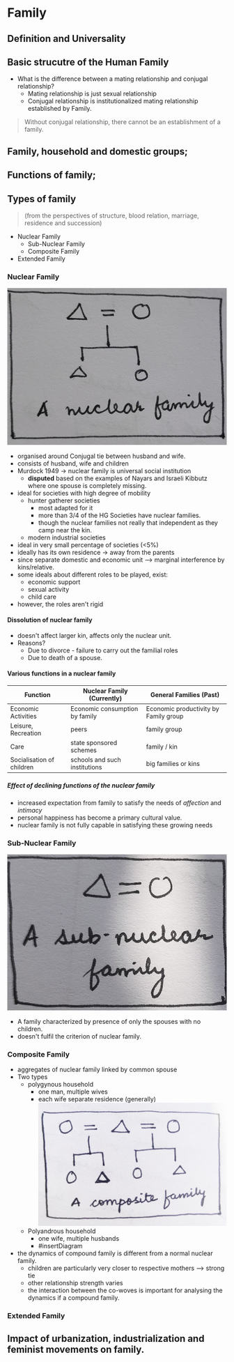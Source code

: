 # Family

## Definition and Universality
## Basic strucutre of the Human Family
- What is the difference between a mating relationship and conjugal relationship?
  - Mating relationship is just sexual relationship
  - Conjugal relationship is institutionalized mating relationship established by Family. 

> Without conjugal relationship, there cannot be an establishment of a family. 
## Family, household and domestic groups; 
## Functions of family; 
## Types of family 
> (from the perspectives of structure, blood relation, marriage, residence and succession)
- Nuclear Family
   - Sub-Nuclear Family
   - Composite Family
- Extended Family

### Nuclear Family
![Nuclear family diagram](Markor_2020-12-03T10-15-37.jpg)
- organised around Conjugal tie between husband and wife. 
- consists of husband, wife and children 
- Murdock 1949 -> nuclear family is universal social institution 
   - **disputed** based on the examples of Nayars and Israeli Kibbutz where one spouse is completely missing. 
- ideal for societies with high degree of mobility
   - hunter gatherer societies 
     - most adapted for it
     - more than 3/4 of the HG Societies have nuclear families. 
     - though the nuclear families not really that independent as they camp near the kin. 
   - modern industrial societies 
- ideal in very small percentage of societies (<5%)
- ideally has its own residence -> away from the parents
- since separate domestic and economic unit --> marginal interference by kins/relative. 
- some ideals about different roles to be played, exist:
   - economic support
   - sexual activity 
   - child care 
- however, the roles aren't rigid 


#### Dissolution of nuclear family
- doesn't affect larger kin, affects only the nuclear unit. 
- Reasons? 
   - Due to divorce - failure to carry out the familial roles 
  - Due to death of a spouse. 


#### Various functions in a nuclear family

Function  | Nuclear Family (Currently)  | General Families (Past) 
---|---|---
 Economic Activities |   Economic consumption by family |   Economic productivity  by Family group
Leisure, Recreation |  peers |   family group
Care | state sponsored schemes | family / kin
Socialisation of children | schools and such institutions | big families or kins

##### Effect of declining functions of the nuclear family
- increased expectation from family to satisfy the needs of _affection_ and _intimacy_ 
- personal happiness has become a primary cultural value.
- nuclear family is not fully capable in satisfying these growing needs

### Sub-Nuclear Family
![Sub-Nuclear Family Diagram](Markor_2020-12-03T10-43-33.jpg)

- A family characterized by presence of only the spouses with no children. 
- doesn't fulfil the criterion of nuclear family. 

### Composite Family 


- aggregates of nuclear family linked by common spouse
- Two types
   - polygynous household
      - one man, multiple wives
      - each wife separate residence (generally)
         ![Polygynous Composite Family Diagram](Markor_2020-12-03T10-45-36.jpg)
   - Polyandrous household
      - one wife, multiple husbands
      - #insertDiagram
 - the dynamics of compound family is different from a normal nuclear family. 
    - children are particularly very closer to respective mothers --> strong tie
    - other relationship strength varies 
    - the interaction between the co-woves is important for analysing the dynamics if a compound family. 

### Extended Family








## Impact of urbanization, industrialization and feminist movements on family.


  

